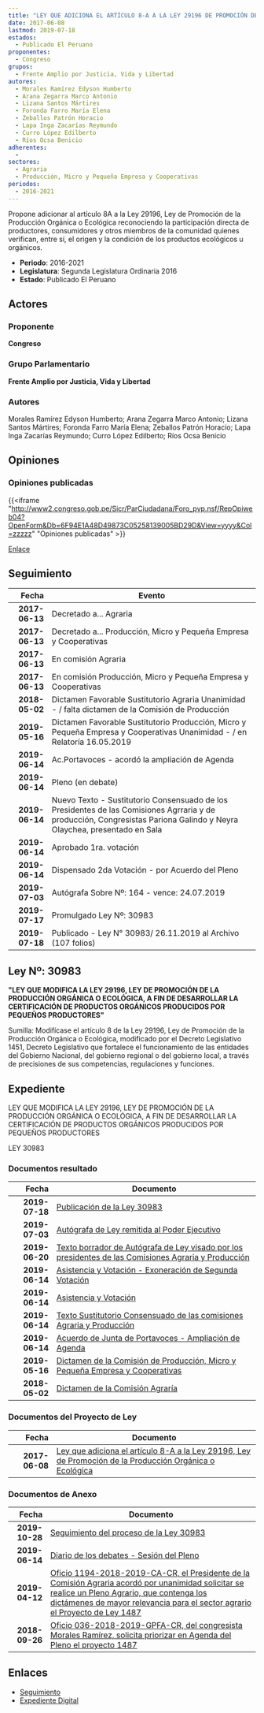 ```yaml
---
title: "LEY QUE ADICIONA EL ARTÍCULO 8-A A LA LEY 29196 DE PROMOCIÓN DE LA PRODUCCIÓN ORGÁNICA O ECOLÓGICA"
date: 2017-06-08
lastmod: 2019-07-18
estados: 
  - Publicado El Peruano
proponentes: 
  - Congreso
grupos: 
  - Frente Amplio por Justicia, Vida y Libertad
autores: 
  - Morales Ramírez Edyson Humberto
  - Arana Zegarra Marco Antonio
  - Lizana Santos Mártires
  - Foronda Farro María Elena
  - Zeballos Patrón Horacio
  - Lapa Inga Zacarías Reymundo
  - Curro López Edilberto
  - Ríos Ocsa Benicio
adherentes: 
  - 
sectores: 
  - Agraria
  - Producción, Micro y Pequeña Empresa y Cooperativas
periodos: 
  - 2016-2021
---
```


Propone adicionar al artículo 8A a la Ley 29196, Ley de Promoción de la Producción Orgánica o Ecológica reconociendo la participación directa de productores, consumidores y otros miembros de la comunidad quienes verifican, entre sí, el origen y la condición de los productos ecológicos u orgánicos.

- **Periodo**: 2016-2021
- **Legislatura**: Segunda Legislatura Ordinaria 2016
- **Estado**: Publicado El Peruano

## Actores

### Proponente

**Congreso**

### Grupo Parlamentario

**Frente Amplio por Justicia, Vida y Libertad**

### Autores

Morales Ramírez Edyson Humberto; Arana Zegarra Marco Antonio; Lizana Santos Mártires; Foronda Farro María Elena; Zeballos Patrón Horacio; Lapa Inga Zacarías Reymundo; Curro López Edilberto; Ríos Ocsa Benicio


## Opiniones

### Opiniones publicadas

{{<iframe "http://www2.congreso.gob.pe/Sicr/ParCiudadana/Foro_pvp.nsf/RepOpiweb04?OpenForm&Db=6F94E1A48D49873C05258139005BD29D&View=yyyy&Col=zzzzz" "Opiniones publicadas" >}}

[Enlace](http://www2.congreso.gob.pe/Sicr/ParCiudadana/Foro_pvp.nsf/RepOpiweb04?OpenForm&Db=6F94E1A48D49873C05258139005BD29D&View=yyyy&Col=zzzzz)

## Seguimiento

| Fecha | Evento |
|------:|--------|
| **2017-06-13** | Decretado a... Agraria|
| **2017-06-13** | Decretado a... Producción, Micro y Pequeña Empresa y Cooperativas|
| **2017-06-13** | En comisión Agraria|
| **2017-06-13** | En comisión Producción, Micro y Pequeña Empresa y Cooperativas|
| **2018-05-02** | Dictamen Favorable Sustitutorio Agraria Unanimidad - / falta dictamen de la Comisión de Producción|
| **2019-05-16** | Dictamen Favorable Sustitutorio Producción, Micro y Pequeña Empresa y Cooperativas Unanimidad - / en Relatoría 16.05.2019|
| **2019-06-14** | Ac.Portavoces - acordó la ampliación de Agenda|
| **2019-06-14** | Pleno (en debate)|
| **2019-06-14** | Nuevo Texto - Sustitutorio Consensuado de los Presidentes de las Comisiones Agrraria y de producción, Congresistas Pariona Galindo y Neyra Olaychea, presentado en Sala|
| **2019-06-14** | Aprobado 1ra. votación|
| **2019-06-14** | Dispensado 2da Votación - por Acuerdo del Pleno|
| **2019-07-03** | Autógrafa Sobre Nº: 164 - vence: 24.07.2019|
| **2019-07-17** | Promulgado Ley Nº: 30983|
| **2019-07-18** | Publicado - Ley N° 30983/ 26.11.2019 al Archivo (107 folios)|

## Ley Nº: 30983

**"LEY QUE MODIFICA LA LEY 29196, LEY DE PROMOCIÓN DE LA PRODUCCIÓN ORGÁNICA O ECOLÓGICA, A FIN DE DESARROLLAR LA CERTIFICACIÓN DE PRODUCTOS ORGÁNICOS PRODUCIDOS POR PEQUEÑOS PRODUCTORES"**

Sumilla: Modifícase el artículo 8 de la Ley 29196, Ley de Promoción de la Producción Orgánica o Ecológica, modificado por el Decreto Legislativo 1451, Decreto Legislativo que fortalece el funcionamiento de las entidades del Gobierno Nacional, del gobierno regional o del gobierno local, a través de precisiones de sus competencias, regulaciones y funciones.


## Expediente

LEY QUE MODIFICA LA LEY 29196, LEY DE PROMOCIÓN DE LA PRODUCCIÓN ORGÁNICA O ECOLÓGICA, A FIN DE DESARROLLAR LA CERTIFICACIÓN DE PRODUCTOS ORGÁNICOS PRODUCIDOS POR PEQUEÑOS PRODUCTORES

LEY 30983


### Documentos resultado

| Fecha | Documento |
|------:|--------|
| **2019-07-18** | [Publicación de la Ley 30983](http://www.leyes.congreso.gob.pe/Documentos/2016_2021/ADLP/Normas_Legales/30983-LEY.pdf) |
| **2019-07-03** | [Autógrafa de Ley remitida al Poder Ejecutivo](http://www.leyes.congreso.gob.pe/Documentos/2016_2021/ADLP/Texto_Aprobado/AU0148720190703.pdf) |
| **2019-06-20** | [Texto borrador de Autógrafa de Ley visado por los presidentes de las Comisiones Agraria y Producción](http://www.leyes.congreso.gob.pe/Documentos/2016_2021/Texto_Borrador_de_Autografa/BAU0148720190620.pdf) |
| **2019-06-14** | [Asistencia y Votación - Exoneración de Segunda Votación](http://www.leyes.congreso.gob.pe/Documentos/2016_2021/Asistencia_y_Votacion/Proyectos_de_Ley/Exoneracion_de_Segunda_Votacion/ESV0148720190614.pdf) |
| **2019-06-14** | [Asistencia y Votación](http://www.leyes.congreso.gob.pe/Documentos/2016_2021/Asistencia_y_Votacion/Proyectos_de_Ley/AV0148720190614.pdf) |
| **2019-06-14** | [Texto Sustitutorio Consensuado de las comisiones Agraria y Producción](http://www.leyes.congreso.gob.pe/Documentos/2016_2021/Texto_Sustitutorio/Proyectos_de_Ley/TS0148720190614.pdf) |
| **2019-06-14** | [Acuerdo de Junta de Portavoces - Ampliación de Agenda](http://www.leyes.congreso.gob.pe/Documentos/2016_2021/Acuerdos/Junta_Portavoces/AJP0148720190614.pdf) |
| **2019-05-16** | [Dictamen de la Comisión de Producción, Micro y Pequeña Empresa y Cooperativas](http://www.leyes.congreso.gob.pe/Documentos/2016_2021/Dictamenes/Proyectos_de_Ley/01487DC18MAY20190516.pdf) |
| **2018-05-02** | [Dictamen de la Comisión Agraría](http://www.leyes.congreso.gob.pe/Documentos/2016_2021/Dictamenes/Proyectos_de_Ley/01487DC01MAY20180502.pdf) |

### Documentos del Proyecto de Ley

| Fecha | Documento |
|------:|--------|
| **2017-06-08** | [Ley que adiciona el artículo 8-A a la Ley 29196, Ley de Promoción de la Producción Orgánica o Ecológica](http://www.leyes.congreso.gob.pe/Documentos/2016_2021/Proyectos_de_Ley_y_de_Resoluciones_Legislativas/PL0148720170608.PDF) |

### Documentos de Anexo

| Fecha | Documento |
|------:|--------|
| **2019-10-28** | [Seguimiento del proceso de la Ley 30983](http://www.leyes.congreso.gob.pe/Documentos/2016_2021/Seguimiento_de_Proyectos_de_Ley/01487PL20191028.pdf) |
| **2019-06-14** | [Diario de los debates - Sesión del Pleno](http://www2.congreso.gob.pe/Sicr/DiarioDebates/Publicad.nsf/SesionesPleno/05256D6E0073DFE9052584200055B7B3/$FILE/SLO-2018-12.pdf) |
| **2019-04-12** | [Oficio 1194-2018-2019-CA-CR, el Presidente de la Comisión Agraria acordó por unanimidad solicitar se realice un Pleno Agrario, que contenga los dictámenes de mayor relevancia para el sector agrario el Proyecto de Ley 1487](http://www.leyes.congreso.gob.pe/Documentos/2016_2021/Oficios/Comisiones_Ordinarias/OFICIO-1194-2018-2019-CA-CR.pdf) |
| **2018-09-26** | [Oficio 036-2018-2019-GPFA-CR, del congresista Morales Ramírez, solicita priorizar en Agenda del Pleno el proyecto 1487](http://www.leyes.congreso.gob.pe/Documentos/2016_2021/Oficios/Grupos_Parlamentarios/OFICIO-036-2018-2019-GPFA-CR.pdf) |

## Enlaces 

- [Seguimiento](http://www2.congreso.gob.pe/Sicr/TraDocEstProc/CLProLey2016.nsf/f7fff46988ca05b1052578e100829cc7/c251873bd99cc65505258139006f4292?OpenDocument)
- [Expediente Digital](http://www2.congreso.gob.pehttp://www2.congreso.gob.pe/Sicr/TraDocEstProc/CLProLey2016.nsf/f7fff46988ca05b1052578e100829cc7/c251873bd99cc65505258139006f4292?OpenDocument&Click=05257FB7005EB655.eb71d0cf91d8294e05256cdf006b5706/$Body/0.1C6C)
